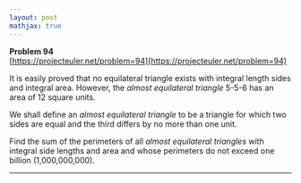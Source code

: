 ```yaml
---
layout: post
mathjax: true
---
```

**Problem 94**  
[https://projecteuler.net/problem=94](https://projecteuler.net/problem=94)

<p>It is easily proved that no equilateral triangle exists with integral length sides and integral area. However, the <i>almost equilateral triangle</i> 5-5-6 has an area of 12 square units.</p>
<p>We shall define an <i>almost equilateral triangle</i> to be a triangle for which two sides are equal and the third differs by no more than one unit.</p>
<p>Find the sum of the perimeters of all <i>almost equilateral triangles</i> with integral side lengths and area and whose perimeters do not exceed one billion (1,000,000,000).</p>

---
